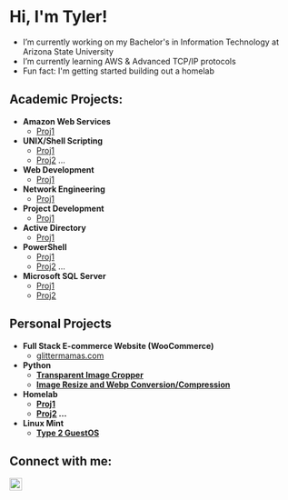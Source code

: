 <h1>Hi, I'm Tyler!</h1>

- I’m currently working on my Bachelor's in Information Technology at Arizona State University
- I’m currently learning AWS & Advanced TCP/IP protocols
- Fun fact: I'm getting started building out a homelab

<h2>Academic Projects:</h2>

- <b>Amazon Web Services</b>
  - [Proj1](<!--link to project-->)
- <b>UNIX/Shell Scripting</b></br>
  - [Proj1](<!--link to project-->)
  - [Proj2](<!--link to project-->)
  ...
- <b>Web Development</b>
  - [Proj1](<!--link to project-->)
- <b>Network Engineering</b></br>
  - [Proj1](<!--link to project-->)
- <b>Project Development</b>
  - [Proj1](<!--link to project-->)
- <b>Active Directory</b></br>
  - [Proj1](<!--link to project-->)
- <b>PowerShell</b></br>
  - [Proj1](<!--link to project-->)
  - [Proj2](<!--link to project-->)
  ...
- <b>Microsoft SQL Server</b>
  - [Proj1](<!--link to project-->)
  - [Proj2](<!--link to project-->)


<h2>Personal Projects</h2>

- <b>Full Stack E-commerce Website (WooCommerce)</b>
  - [glittermamas.com](<!--link to project-->) <b>
- <b>Python</b>
  - [Transparent Image Cropper](https://github.com/tylerby10/ImgCropper.py)
  - [Image Resize and Webp Conversion/Compression](https://github.com/tylerby10/ImgScalerCompressor.py)
- <b>Homelab</b>
  - [Proj1](<!--link to project-->)
  - [Proj2](<!--link to project-->)
  ...
- <b>Linux Mint</b>
  - [Type 2 GuestOS](<!--link to project-->)

<h2>Connect with me:</h2>

[<img align="left" alt="Tyler Bylund | LinkedIn" width="22px" src="https://cdn.jsdelivr.net/npm/simple-icons@v3/icons/linkedin.svg" />][linkedin]

[linkedin]: https://linkedin.com/in/tyler-bylund
<!--
- 👯 I’m looking to collaborate on ...
- 🤔 I’m looking for help with ...
- 💬 Ask me about ...
- 📫 How to reach me: ...
- 😄 Pronouns: ...
-->
